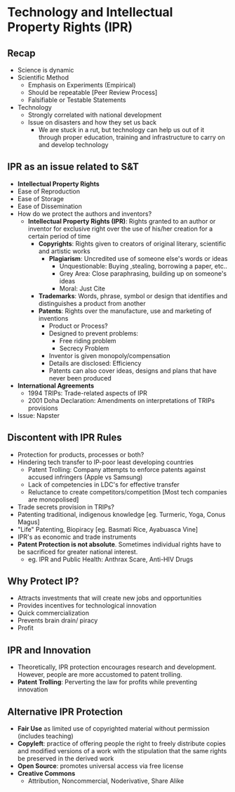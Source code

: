 # Technology and Intellectual Property Rights (IPR)

## Recap
* Science is dynamic
* Scientific Method
  * Emphasis on Experiments (Empirical)
  * Should be repeatable [Peer Review Process]
  * Falsifiable or Testable Statements
* Technology
  * Strongly correlated with national development
  * Issue on disasters and how they set us back
    * We are stuck in a rut, but technology can help us out of it through proper education, training and infrastructure to carry on and develop technology

## IPR as an issue related to S&T
* **Intellectual Property Rights**
* Ease of Reproduction
* Ease of Storage
* Ease of Dissemination
* How do we protect the authors and inventors?
  * **Intellectual Property Rights (IPR)**: Rights granted to an author or inventor for exclusive right over the use of his/her creation for a certain period of time
    * **Copyrights**: Rights given to creators of original literary, scientific and artistic works
      * **Plagiarism**: Uncredited use of someone else's words or ideas
        * Unquestionable: Buying ,stealing, borrowing a paper, etc..
        * Grey Area: Close paraphrasing, building up on someone's ideas
        * Moral: Just Cite
    * **Trademarks**: Words, phrase, symbol or design that identifies and distinguishes a product from another
    * **Patents**: Rights over the manufacture, use and marketing of inventions
      * Product or Process?
      * Designed to prevent problems:
        * Free riding problem
        * Secrecy Problem
      * Inventor is given monopoly/compensation
      * Details are disclosed: Efficiency
      * Patents can also cover ideas, designs and plans that have never been produced
* **International Agreements**
  * 1994 TRIPs: Trade-related aspects of IPR
  * 2001 Doha Declaration: Amendments on interpretations of TRIPs provisions
* Issue: Napster

## Discontent with IPR Rules
* Protection for products, processes or both?
* Hindering tech transfer to IP-poor least developing countries
  * Patent Trolling: Company attempts to enforce patents against accused infringers (Apple vs Samsung)
  * Lack of competencies in LDC's for effective transfer
  * Reluctance to create competitors/competition [Most tech companies are monopolised]
* Trade secrets provision in TRIPs?
* Patenting traditional, indigenous knowledge [eg. Turmeric, Yoga, Conus Magus]
* "Life" Patenting, Biopiracy [eg. Basmati Rice, Ayabuasca Vine]
* IPR's as economic and trade instruments
* **Patent Protection is not absolute**. Sometimes individual rights have to be sacrificed for greater national interest.
  * eg. IPR and Public Health: Anthrax Scare, Anti-HIV Drugs

## Why Protect IP?
* Attracts investments that will create new jobs and opportunities
* Provides incentives for technological innovation
* Quick commercialization
* Prevents brain drain/ piracy
* Profit

## IPR and Innovation
* Theoretically, IPR protection encourages research and development. However, people are more accustomed to patent trolling.
* **Patent Trolling**: Perverting the law for profits while preventing innovation

## Alternative IPR Protection
* **Fair Use** as limited use of copyrighted material without permission (includes teaching)
* **Copyleft**: practice of offering people the right to freely distribute copies and modified versions of a work with the stipulation that the same rights be preserved in the derived work
* **Open Source**: promotes universal access via free license
* **Creative Commons**
  * Attribution, Noncommercial, Noderivative, Share Alike